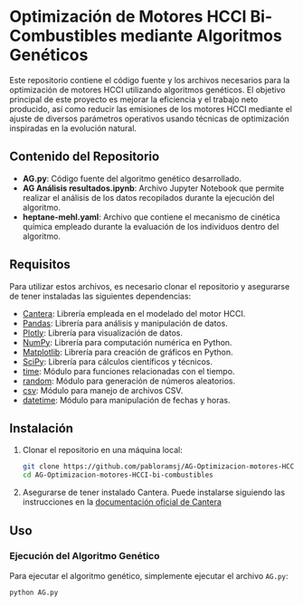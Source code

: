 # Optimización de Motores HCCI Bi-Combustibles mediante Algoritmos Genéticos

Este repositorio contiene el código fuente y los archivos necesarios para la optimización de motores HCCI utilizando algoritmos genéticos. El objetivo principal de este proyecto es mejorar la eficiencia y el trabajo neto producido, así como reducir las emisiones de los motores HCCI mediante el ajuste de diversos parámetros operativos usando técnicas de optimización inspiradas en la evolución natural.

## Contenido del Repositorio

- **AG.py**: Código fuente del algoritmo genético desarrollado.
- **AG Análisis resultados.ipynb**: Archivo Jupyter Notebook que permite realizar el análisis de los datos recopilados durante la ejecución del algoritmo.
- **heptane-mehl.yaml**: Archivo que contiene el mecanismo de cinética química empleado durante la evaluación de los individuos dentro del algoritmo.

## Requisitos

Para utilizar estos archivos, es necesario clonar el repositorio y asegurarse de tener instaladas las siguientes dependencias:

- [Cantera](https://cantera.org/): Librería empleada en el modelado del motor HCCI.
- [Pandas](https://pandas.pydata.org/): Librería para análisis y manipulación de datos.
- [Plotly](https://plotly.com/): Librería para visualización de datos.
- [NumPy](https://numpy.org/): Librería para computación numérica en Python.
- [Matplotlib](https://matplotlib.org/): Librería para creación de gráficos en Python.
- [SciPy](https://scipy.org/): Librería para cálculos científicos y técnicos.
- [time](https://docs.python.org/3/library/time.html): Módulo para funciones relacionadas con el tiempo. 
- [random](https://docs.python.org/3/library/random.html): Módulo para generación de números aleatorios.
- [csv](https://docs.python.org/3/library/csv.html): Módulo para manejo de archivos CSV.
- [datetime](https://docs.python.org/3/library/datetime.html): Módulo para manipulación de fechas y horas.

## Instalación

1. Clonar el repositorio en una máquina local:
    ```bash
    git clone https://github.com/pabloramsj/AG-Optimizacion-motores-HCCI-bi-combustibles.git
    cd AG-Optimizacion-motores-HCCI-bi-combustibles
    ```

2. Asegurarse de tener instalado Cantera. Puede instalarse siguiendo las instrucciones en la [documentación oficial de Cantera](https://cantera.org/install/index.html)

## Uso

### Ejecución del Algoritmo Genético

Para ejecutar el algoritmo genético, simplemente ejecutar el archivo `AG.py`:
```bash
python AG.py
